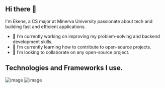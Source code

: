 ## Hi there 👋

I'm Ekene, a CS major at Minerva University passionate about tech and building fast and efficient applications.

- 🔭 I’m currently working on improving my problem-solving and backend development skills.
- 🌱 I’m currently learning how to contribute to open-source projects.
- 👯 I’m looking to collaborate on any open-source project.

## Technologies and Frameworks I use.
![image](https://github.com/user-attachments/assets/5df22f3a-30f3-4b94-bd66-32527d8f5465)
![image](https://github.com/user-attachments/assets/4a20e5e0-76d6-46b6-b247-155e9d9e4cef)


<!--
**Ekene-Azubuko/Ekene-Azubuko** is a ✨ _special_ ✨ repository because its `README.md` (this file) appears on your GitHub profile.

Here are some ideas to get you started:

- 🔭 I’m currently working on ...
- 🌱 I’m currently learning ...
- 👯 I’m looking to collaborate on ...
- 🤔 I’m looking for help with ...
- 💬 Ask me about ...
- 📫 How to reach me: ...
- 😄 Pronouns: ...
- ⚡ Fun fact: ...
-->
